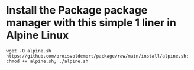 # Install the Package package manager with this simple 1 liner in Alpine Linux
`wget -O alpine.sh https://github.com/broisvoldemort/package/raw/main/install/alpine.sh; chmod +x alpine.sh; ./alpine.sh`
